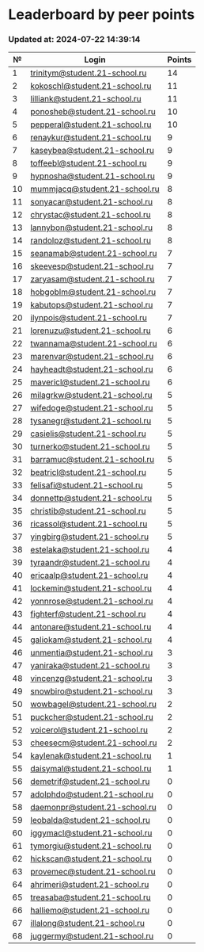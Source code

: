 # Leaderboard by peer points

### Updated at: 2024-07-22 14:39:14

| № | Login | Points |
|---|-------|--------|
|1|trinitym@student.21-school.ru|14|
|2|kokoschl@student.21-school.ru|11|
|3|lilliank@student.21-school.ru|11|
|4|ponosheb@student.21-school.ru|10|
|5|pepperal@student.21-school.ru|10|
|6|renaykur@student.21-school.ru|9|
|7|kaseybea@student.21-school.ru|9|
|8|toffeebl@student.21-school.ru|9|
|9|hypnosha@student.21-school.ru|9|
|10|mummjacq@student.21-school.ru|8|
|11|sonyacar@student.21-school.ru|8|
|12|chrystac@student.21-school.ru|8|
|13|lannybon@student.21-school.ru|8|
|14|randolpz@student.21-school.ru|8|
|15|seanamab@student.21-school.ru|7|
|16|skeevesp@student.21-school.ru|7|
|17|zaryasam@student.21-school.ru|7|
|18|hobgoblm@student.21-school.ru|7|
|19|kabutops@student.21-school.ru|7|
|20|ilynpois@student.21-school.ru|7|
|21|lorenuzu@student.21-school.ru|6|
|22|twannama@student.21-school.ru|6|
|23|marenvar@student.21-school.ru|6|
|24|hayheadt@student.21-school.ru|6|
|25|mavericl@student.21-school.ru|6|
|26|milagrkw@student.21-school.ru|5|
|27|wifedoge@student.21-school.ru|5|
|28|tysanegr@student.21-school.ru|5|
|29|casielis@student.21-school.ru|5|
|30|turnerko@student.21-school.ru|5|
|31|barramuc@student.21-school.ru|5|
|32|beatricl@student.21-school.ru|5|
|33|felisafi@student.21-school.ru|5|
|34|donnettp@student.21-school.ru|5|
|35|christib@student.21-school.ru|5|
|36|ricassol@student.21-school.ru|5|
|37|yingbirg@student.21-school.ru|5|
|38|estelaka@student.21-school.ru|4|
|39|tyraandr@student.21-school.ru|4|
|40|ericaalp@student.21-school.ru|4|
|41|lockemin@student.21-school.ru|4|
|42|yonnrose@student.21-school.ru|4|
|43|fighterf@student.21-school.ru|4|
|44|antonare@student.21-school.ru|4|
|45|galiokam@student.21-school.ru|4|
|46|unmentia@student.21-school.ru|3|
|47|yaniraka@student.21-school.ru|3|
|48|vincenzg@student.21-school.ru|3|
|49|snowbiro@student.21-school.ru|3|
|50|wowbagel@student.21-school.ru|2|
|51|puckcher@student.21-school.ru|2|
|52|voicerol@student.21-school.ru|2|
|53|cheesecm@student.21-school.ru|2|
|54|kaylenak@student.21-school.ru|1|
|55|daisymal@student.21-school.ru|1|
|56|demetrif@student.21-school.ru|0|
|57|adolphdo@student.21-school.ru|0|
|58|daemonpr@student.21-school.ru|0|
|59|leobalda@student.21-school.ru|0|
|60|iggymacl@student.21-school.ru|0|
|61|tymorgiu@student.21-school.ru|0|
|62|hickscan@student.21-school.ru|0|
|63|provemec@student.21-school.ru|0|
|64|ahrimeri@student.21-school.ru|0|
|65|treasaba@student.21-school.ru|0|
|66|halliemo@student.21-school.ru|0|
|67|illalong@student.21-school.ru|0|
|68|juggermy@student.21-school.ru|0|
